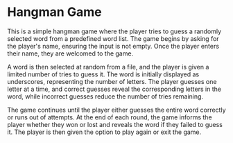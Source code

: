 # Hangman Game  

This is a simple hangman game where the player tries to guess a randomly selected word from a predefined word list. The game begins by asking for the player's name, ensuring the input is not empty. Once the player enters their name, they are welcomed to the game.  

A word is then selected at random from a file, and the player is given a limited number of tries to guess it. The word is initially displayed as underscores, representing the number of letters. The player guesses one letter at a time, and correct guesses reveal the corresponding letters in the word, while incorrect guesses reduce the number of tries remaining.  

The game continues until the player either guesses the entire word correctly or runs out of attempts. At the end of each round, the game informs the player whether they won or lost and reveals the word if they failed to guess it. The player is then given the option to play again or exit the game.
